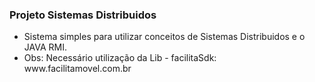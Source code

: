 <h3> Projeto Sistemas Distribuidos </h3> 

<ul> 
  <li>Sistema simples para utilizar conceitos de Sistemas Distribuidos e o JAVA RMI.</li>
  <li>Obs: Necessário utilização da Lib - facilitaSdk: www.facilitamovel.com.br</li>
 </ul>
